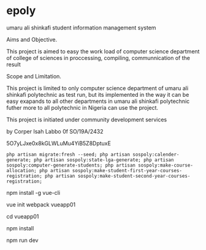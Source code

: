 # epoly

umaru ali shinkafi student information management system

Aims and Objective.

This project is aimed to easy the work load of computer science department of college of sciences in proccessing, compiling, communnication of the result

Scope and Limitation.

This project is limited to only computer science department of umaru ali shinkafi polytechnic as test run, but its implemented in the way it can be easy exapands to all other departments in umaru ali shinkafi polytechnic 
futher more to all polytechnic in Nigeria can use the project.


This project is initiated under community development services

by Corper Isah Labbo 0f SO/19A/2432

5O7yLJxe0x8kGLWLuMu4YiB5Z8DptuxE

`php artisan migrate:fresh --seed; php artisan sospoly:calender-generate; php artisan sospoly:state-lga-generate; php artisan sospoly:computer-generate-students; php artisan sospoly:make-course-allocation; php artisan sospoly:make-student-first-year-courses-registration;
 php artisan sospoly:make-student-second-year-courses-registration;
`


npm install -g vue-cli

vue init webpack vueapp01

cd vueapp01

npm install

npm run dev